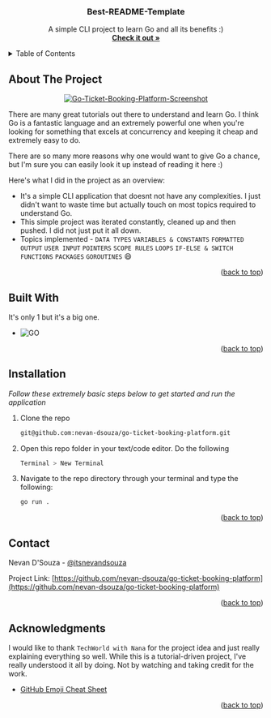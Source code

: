 <!-- Improved compatibility of back to top link: See: https://github.com/othneildrew/Best-README-Template/pull/73 -->
<a id="readme-top"></a>

<!-- PROJECT LOGO -->
<br />
<div align="center">
  <h3 align="center">Best-README-Template</h3>

  <p align="center">
    A simple CLI project to learn Go and all its benefits :)
    <br />
    <a href="https://github.com/nevan-dsouza/go-ticket-booking-platform"><strong>Check it out »</strong></a>
  </p>
</div>



<!-- TABLE OF CONTENTS -->
<details>
  <summary>Table of Contents</summary>
  <ol>
    <li><a href="#about-the-project">About The Project</a>
    <li><a href="#built-with">Built With</a></li>
    <li><a href="#installation">Installation</a></li>
    <li><a href="#contact">Contact</a></li>
    <li><a href="#acknowledgments">Acknowledgments</a></li>
  </ol>
</details>



<!-- ABOUT THE PROJECT -->
## About The Project

<div align="center">
  <a href="https://ibb.co/HgyXf9R"><img src="https://i.ibb.co/dKv7wHX/Go-Ticket-Booking-Platform-Screenshot.png" alt="Go-Ticket-Booking-Platform-Screenshot" border="0"></a>
</div>


There are many great tutorials out there to understand and learn Go. I think Go is a fantastic language and an extremely powerful one when you're looking for something that excels at concurrency and keeping it cheap and extremely easy to do. 

There are so many more reasons why one would want to give Go a chance, but I'm sure you can easily look it up instead of reading it here :)

Here's what I did in the project as an overview:
* It's a simple CLI application that doesnt not have any complexities. I just didn't want to waste time but actually touch on most topics required to understand Go.
* This simple project was iterated constantly, cleaned up and then pushed. I did not just put it all down.
* Topics implemented - `DATA TYPES` `VARIABLES & CONSTANTS` `FORMATTED OUTPUT` `USER INPUT` `POINTERS` `SCOPE RULES` `LOOPS` `IF-ELSE & SWITCH` `FUNCTIONS` `PACKAGES` `GOROUTINES` :smile:

<p align="right">(<a href="#readme-top">back to top</a>)</p>



## Built With

It's only 1 but it's a big one.

* ![GO](https://img.shields.io/badge/Go-00ADD8?style=for-the-badge&logo=go&logoColor=white)

<p align="right">(<a href="#readme-top">back to top</a>)</p>




## Installation

_Follow these extremely basic steps below to get started and run the application_

1. Clone the repo
   ```sh
   git@github.com:nevan-dsouza/go-ticket-booking-platform.git
   ```
2. Open this repo folder in your text/code editor. Do the following
   ```sh
   Terminal > New Terminal
   ```
3. Navigate to the repo directory through your terminal and type the following:
   ```sh
   go run .
   ```

<p align="right">(<a href="#readme-top">back to top</a>)</p>



<!-- CONTACT -->
## Contact

Nevan D'Souza - [@itsnevandsouza](https://twitter.com/itsnevandsouza)

Project Link: [https://github.com/nevan-dsouza/go-ticket-booking-platform](https://github.com/nevan-dsouza/go-ticket-booking-platform)

<p align="right">(<a href="#readme-top">back to top</a>)</p>



<!-- ACKNOWLEDGMENTS -->
## Acknowledgments

I would like to thank `TechWorld with Nana` for the project idea and just really explaining everything so well. While this is a tutorial-driven project, I've really understood it all by doing. Not by watching and taking credit for the work.

* [GitHub Emoji Cheat Sheet](https://www.webpagefx.com/tools/emoji-cheat-sheet)

<p align="right">(<a href="#readme-top">back to top</a>)</p>



<!-- MARKDOWN LINKS & IMAGES -->

[linkedin-shield]: https://img.shields.io/badge/-LinkedIn-black.svg?style=for-the-badge&logo=linkedin&colorB=555
[linkedin-url]: https://linkedin.com/in/nevan-dsouza
[Go]: https://img.shields.io/badge/Go-00ADD8?style=for-the-badge&logo=go&logoColor=white
[Go-url]: https://go.dev/
